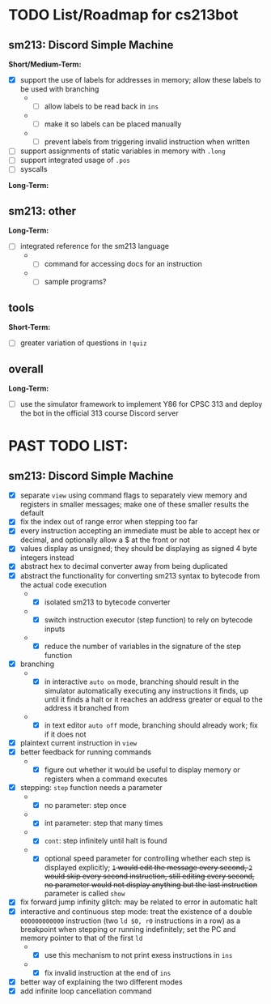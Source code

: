# TODO List/Roadmap for cs213bot

## sm213: Discord Simple Machine

**Short/Medium-Term:**
- [X] support the use of labels for addresses in memory; allow these labels to be used with branching
     * - [ ] allow labels to be read back in `ins`
     * - [ ] make it so labels can be placed manually
     * - [ ] prevent labels from triggering invalid instruction when written
- [ ] support assignments of static variables in memory with `.long`
- [ ] support integrated usage of `.pos`
- [ ] syscalls

**Long-Term:**

## sm213: other

**Long-Term:**
- [ ] integrated reference for the sm213 language
     * - [ ] command for accessing docs for an instruction
     * - [ ] sample programs?

## tools

**Short-Term:**
- [ ] greater variation of questions in `!quiz`
    
## overall

**Long-Term:**
- [ ] use the simulator framework to implement Y86 for CPSC 313 and deploy the bot in the official 313 course Discord server

# PAST TODO LIST:

## sm213: Discord Simple Machine

- [X] separate `view` using command flags to separately view memory and registers in smaller messages; make one of these smaller results the default
- [X] fix the index out of range error when stepping too far
- [X] every instruction accepting an immediate must be able to accept hex or decimal, and optionally allow a $ at the front or not
- [X] values display as unsigned; they should be displaying as signed 4 byte integers instead
- [X] abstract hex to decimal converter away from being duplicated
- [X] abstract the functionality for converting sm213 syntax to bytecode from the actual code execution
     * - [X] isolated sm213 to bytecode converter
     * - [X] switch instruction executor (step function) to rely on bytecode inputs
     * - [X] reduce the number of variables in the signature of the step function
- [X] branching
     * - [X] in interactive `auto on` mode, branching should result in the simulator automatically executing any instructions it finds, up until it finds a halt or it reaches an address greater or equal to the address it branched from
     * - [X] in text editor `auto off` mode, branching should already work; fix if it does not
- [X] plaintext current instruction in `view`
- [X] better feedback for running commands
     * - [X] figure out whether it would be useful to display memory or registers when a command executes
- [X] stepping: `step` function needs a parameter
     * - [x] no parameter: step once
     * - [X] int parameter: step that many times
     * - [X] `cont`: step infinitely until halt is found
     * - [X] optional speed parameter for controlling whether each step is displayed explicitly; ~~`1` would edit the message every second, `2` would skip every second instruction, still editing every second, no parameter would not display anything but the last instruction~~ parameter is called `show`
- [X] fix forward jump infinity glitch: may be related to error in automatic halt
- [X] interactive and continuous step mode: treat the existence of a double `000000000000` instruction (two `ld $0, r0` instructions in a row) as a breakpoint when stepping or running indefinitely; set the PC and memory pointer to that of the first `ld`
     * - [X] use this mechanism to not print exess instructions in `ins`
     * - [X] fix invalid instruction at the end of `ins`
- [X] better way of explaining the two different modes
- [X] add infinite loop cancellation command